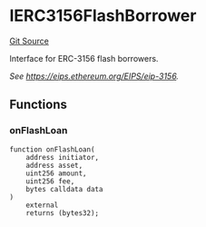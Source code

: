 # IERC3156FlashBorrower

[Git Source](https://github.com/sablier-labs/v2-core/blob/bca1d9ea0485b065544486bb01f4148d44289644/docs/contracts/v2/reference/core/interfaces/erc3156)

Interface for ERC-3156 flash borrowers.

_See https://eips.ethereum.org/EIPS/eip-3156._

## Functions

### onFlashLoan

```solidity
function onFlashLoan(
    address initiator,
    address asset,
    uint256 amount,
    uint256 fee,
    bytes calldata data
)
    external
    returns (bytes32);
```
